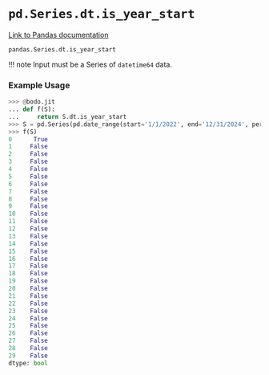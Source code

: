 # `pd.Series.dt.is_year_start`

[Link to Pandas documentation](https://pandas.pydata.org/docs/reference/api/pandas.Series.dt.is_year_start.html#pandas.Series.dt.is_year_start)

`pandas.Series.dt.is_year_start`

!!! note
Input must be a Series of `datetime64` data.

### Example Usage

```py
>>> @bodo.jit
... def f(S):
...     return S.dt.is_year_start
>>> S = pd.Series(pd.date_range(start='1/1/2022', end='12/31/2024', periods=30))
>>> f(S)
0      True
1     False
2     False
3     False
4     False
5     False
6     False
7     False
8     False
9     False
10    False
11    False
12    False
13    False
14    False
15    False
16    False
17    False
18    False
19    False
20    False
21    False
22    False
23    False
24    False
25    False
26    False
27    False
28    False
29    False
dtype: bool
```
